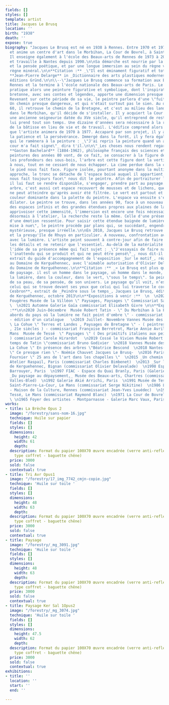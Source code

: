 ```yaml
---
fields: []
styles: []
template: artist
title: Jacques Le Brusq
location: ''
birth: "1938"
death: ''
expose: true
biography: "Jacques Le Brusq est né en 1938 à Rennes. Entre 1970 et 1977, il crée
  et anime un centre d'art dans le Morbihan, La Cour de Bovrel, à Saint Guyomard.
  Il enseigne également à l'école des Beaux-arts de Rennes de 1973 à 2000. Il vit
  et travaille à Nantes depuis 1990.\n\nSa démarche est nourrie par la philosophie
  et la pensée poétique, et par une longue immersion au sein du règne végétal et du
  règne minéral.\n\n**Citation :** _\"Il est éminament figuratif et totalement abstrait.\"_
  **Jean-Pierre Delarge** in _Dictionnaire des arts plastiques modernes et contemporains_,
  éditions Gründ.\n\n\\--\"Jacques Le Brusq commence sa formation aux Beaux-arts de
  Rennes et la termine à l'école nationale des Beaux-arts de Paris. Le jeune peintre
  pratique alors une peinture figurative et symbolique, dont l'inspiration de la terre
  bretonne, avec ses contes et légendes, apporte une dimension presque fantastique.
  Revenant sur cette période de sa vie, le peintre parlera d'une \"fuite face au réel\".
  Un chemin presque dangereux, et qui n'était surtout pas le sien. Au début des années
  60, il retrouve le chemin de la Bretagne, et c'est au milieu des landes de Lanvaux,
  dans le Morbihan, qu'il décide de s'installer. Il y acquiert la Cour de Bovrel,
  une ancienne seigneurie datée du XVe siècle, qu'il entreprend de restaurer. Le chantier
  lui prend tout son temps. Une dizaine d'années sera nécessaire à la réhabilitation
  de la bâtisse en lieu de vie et de travail. L'édifice comprend alors un espace d'exposition
  que l'artiste animera de 1970 à 1977. Accaparé par son projet, il y a surtout appris
  la patience et la persévérance. Immergé dans la forêt, il y fera également la rencontre
  qui le ramènera à la peinture : _\"J'ai repris la peinture quand un arbre de la
  cour m'a fait signe\"_ dira t'il.\n\n\"_Les choses nous rendent regard pour regard_\"
  **Gaston Bachelard** (1884-1962), philosophe français des sciences et de la poésie.\n\nLes
  peintures des années 80 vont, de ce fait, se consacrer à la figure de l'arbre. Dans
  les profondeurs des sous-bois, l'arbre est cette figure dont la verticalité s'impose
  à nous, tout en ne cessant de nous échapper. La cime perdue dans la canopée, seul
  le pied nous fait face. Figure isolée, pourtant anonyme dans la multitude, à notre
  approche, le tronc se détache de l'espace boisé auquel il appartient. \"Un arbre
  nous fait toujours face\" nous dit le peintre. Afin de portraiturer le végétal,
  il lui faut se rendre disponible, s'engager, prendre part au paysage. Le pied d'un
  arbre, c'est aussi cet espace recouvert de mousses et de lichens, que la lumière
  ne peut atteindre qu'après avoir été filtrée. Le vert est partout et s'impose comme
  couleur dominante dans la palette du peintre. L'espace va ensuite s'élargir, se
  dilater. Le peintre se trouve, dans les années 90, face à un nouveau paysage, celui
  des espaces infinis et des grandes étendues propres aux plaines de la Beauce. Pour
  apprivoiser cette immensité, l'immersion est encore une fois nécessaire. S'il travaille
  désormais à l'atelier, la recherche reste la même. Celle d'une présence, d'une évidence,
  d'une émotion ressentie. Pour saisir cette étendue baignée de lumière, cette \"terre
  mise à nue\", le peintre procède par plans qui, se succédant, engendrent une profondeur
  mystérieuse, presque irréelle.\n\nEn 2010, Jacques Le Brusq retrouve la Bretagne
  et la presqu'île de Rhuys en particulier. A nouveau, confrontation avec le paysage,
  avec la lumière. L'artiste peint souvent à contre-jour afin de faire disparaître
  les détails et ne retenir que l'essentiel. Au-delà de la matérialité du motif, c'est
  l'idée de sa présence même qui fait sujet : _\"J'essayais de faire naître la peinture,
  l'inattendu qui se produit et qui ne peut être pensé\"_, nous dit-il._\"--_\n\nTexte
  extrait du guide d'accompagnement de l'exposition _Sur le motif_, réalisée en 2013
  au Domaine de Kerguéhennec, avec l'aimable autorisation d'Olivier Delavalade et
  du Domaine de Kerguéhennec.\n\n**Citation :** _« Le Brusq est plus qu’un peintre
  de paysage. il est un homme dans le paysage, un homme dans le monde, un homme dans
  la lumière, dans la couleur, dans le vert, \"sous le temps\". Sa peinture est l’intérieur
  de sa peau, de sa pensée, de son univers. Le paysage qu’il voit, n’est pas tant
  celui qui se trouve devant ses yeux que celui qui lui traverse le corps. »_  \n**Christophe
  Cesbron**, extrait de _Peindre sous le temps_, Jacques Le Brusq, éditions Domaine
  de Kerguéhennec, octobre 2013\n\n**Expositions à venir :**  \n  \n2021 (mai-septembre)
  Fougères Musée de la Villéon \" Paysages, Paysages \" Commissariat Samuel Linard
  \  \n2021 Automne Galerie Gaïa commissariat Elisabeth Givre \n\n**Expositions personnelles
  :**\n\n2020 Juin-Décembre  Musée Robert Tatin - \" Du Morbihan à la Frénouse, aux
  abords du pays où la lumière ne fait point d'ombre \" - commissariat Bruno Godivier
  - édition d'un catalogue   \n2019 Juillet- Novembre Vannes Musée des Beaux-Arts
  \ La Cohue \" Terres et Landes , Paysages de Bretagne \" - ( peintres des 19e, 2Oe
  , 21e siècles ) - commissariat Françoise Berretrot, Marie Annie Avril  \n2019 Le
  Mans  Musée de Tessé  \" Paysages \" ( Des primitifs italiens aux peintres contemporains
  ) commissariat Carole Hirardot   \n2019 Cossé le Vivien Musée Robert Tatin \" Ô
  temps de Tatin \"commissariat Bruno Godivier  \n2018 Vannes Musée des Beaux-Arts
  La Cohue \" En présence des arbres \"Béatrice Bescond  \n2018 Nantes- Galerie RDV-
  \" Ce presque rien \"- Noémie Chauvet Jacques Le Brusq-  \n2016 Paris- Galerie Jean
  Fournier \" 25 ans de l'art dans les chapelles \"  \n2015 _Un chemin en peinture_,
  Atelier Raspail, Paris (commissariat Charles Bimbenet)  \n2013 _Sur le motif_, Domaine
  de Kerguehennec, Bignan (commissariat Olivier Delavalade)  \n1998 Espace Sophie
  Barrouyer, Paris  \n1997 FIAC - Espace du Quai Branly, Paris (Galerie Plessis)  \n1996
  _Du paysage au dépaysement,_ Musée des Beaux-arts, Chartres (commissariat Maïthé
  Valles-Bled)  \n1992 Galerie Akié Arrichi, Paris  \n1991 Musée de Tessé - Collégiale
  Saint-Pierre-La-Cour, Le Mans (commissariat Serge Nikitine)  \n1986 Le Grand Huit
  - Maison de la Culture, Rennes (commissariat Jean-Yves Louédec)  \n1973 Musée de
  Tessé, Le Mans (commissariat Raymond Blanc)  \n1971 La Cour de Bovrel, Saint Guyomard
  \ \n1965 Foyer des artistes - Montparnasse - Galerie Marc Vaux, Paris"
works:
- title: La Brèche Opus 2
  image: "/forestry/sans-nom-16.jpg"
  technique: Huile sur papier
  fields: []
  styles: []
  dimensions:
    height: 42
    width: 61
    depth: 
  description: Format du papier 100X70 œuvre encadrée (verre anti-reflet - encadrement
    type coffret - baguette chêne)
  price: 3000
  sold: false
  contextual: true
- title: Tri Avr Opus1
  image: "/forestry/17_img_7742_cmjn-copie.jpg"
  technique: 'Huile sur toile '
  fields: []
  styles: []
  dimensions:
    height: 48
    width: 63
    depth: 
  description: Format du papier 100X70 œuvre encadrée (verre anti-reflet - encadrement
    type coffret - baguette chêne)
  price: 3000
  sold: false
  contextual: true
- title: Paysage
  image: "/forestry/_mg_3091.jpg"
  technique: 'Huile sur toile '
  fields: []
  styles: []
  dimensions:
    height: 48
    width: 63
    depth: 
  description: Format du papier 100X70 œuvre encadrée (verre anti-reflet - encadrement
    type coffret - baguette chêne)
  price: 3000
  sold: false
  contextual: true
- title: Paysage Ker Sal 1Opus2
  image: "/forestry/_mg_3074.jpg"
  technique: 'Huile sur toile '
  fields: []
  styles: []
  dimensions:
    height: 47.5
    width: 62
    depth: 
  description: Format du papier 100X70 œuvre encadrée (verre anti-reflet - encadrement
    type coffret - baguette chêne)
  price: 3000
  sold: false
  contextual: true
exhibitions:
- title: ''
  location: ''
  start: ''
  end: ''

---
```

